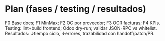 # Plan (fases / testing / resultados)
F0 Base docs; F1 MinMax; F2 OC por proveedor; F3 OCR facturas; F4 KPIs.
Testing: lint+build frontend; Odoo dry-run; validar JSON-RPC vs whitelist.
Resultados: ↓tiempo ciclo, ↓errores, trazabilidad con handoff/patch/PR.
